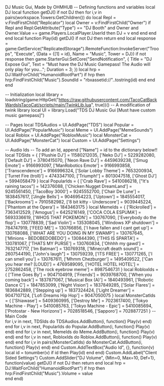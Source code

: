 
DJ Music Gui, Made by OHMHUB
-- Defining functions and variables
local DJ
local function getDJ()
    if not DJ then
        for i,v in pairs(workspace.Towers:GetChildren()) do
            local Repl = v:FindFirstChild("Replicator")
            local Owner = v:FindFirstChild("Owner")
            if Repl and Repl:GetAttribute("Type") == "DJ Booth" and Owner and Owner.Value == game.Players.LocalPlayer.UserId then
                DJ = v
            end
        end
    end
end
local function Play(id)
    getDJ()
    if not DJ then return end
    local response = game:GetService("ReplicatedStorage").RemoteFunction:InvokeServer("Troops", "Execute", {Data = {[1] = id}, Name = "Music", Tower = DJ})
    if not response then
        game.StarterGui:SetCore("SendNotification", {
            Title = "DJ Expose Gui",
            Text = "Must have the DJ Music Gamepass! The Audio will only play for you...";
            Duration = 3;
        })
        local hrp = DJ:WaitForChild("HumanoidRootPart")
        if hrp then
            hrp:FindFirstChild("Music").SoundId = "rbxassetid://"..tostring(id)
        end
    end
end

-- Initialization
local library = loadstring(game:HttpGet("https://raw.githubusercontent.com/TacoCatBackWardsIsTacoCat/scripts/main/TwinkLib.lua", true))() -- A modification of twink library
local UI = library.Load("TDS DJ Music Gui [Must have custom music gamepass]")

-- Pages
local TDSAudios = UI.AddPage("TDS")
local Popular = UI.AddPage("PopularMusic")
local Meme = UI.AddPage("MemeSounds")
local Roblox = UI.AddPage("RobloxMusic")
local MonsterCat = UI.AddPage("MonsterCat")
local Custom = UI.AddPage("Settings")

-- Audio Ids 
-- To add an Id, append ["Name"] = id to the dictionary below!!
local TDSIds = {
    ['Plushie DJ'] = 11580212035,
    ['Neko DJ'] = 5229282080,
    ['Default DJ'] = 3780415070,
    ['Neon Rave DJ'] = 4459639238,
    ['Smug Emote'] = 9166993097,
    ['ManRobotics Emote'] = 9166993858,
    ['Transcendence'] = 9166996324,
    ['Solar Lobby Theme'] = 7653200934,
    ['Turret Fire (troll)'] = 4743347100,
    ['Triumph!'] = 8013047518,
    ['Ghost DJ'] = 5994058479
}
local PopularIds = {
    ['Crab Rave'] = 5410086218,
    ["It's raining tacos"] = 142376088,
    ['Chicken Nugget DreamLand'] = 9245561450,
    ['TacoBoy 3000'] = 9245552700,
    ['Chair De Lune'] = 1838457617,
    ['Jingle Bells'] = 9046954223,
    ['Uptown'] = 1845554017,
    ['Backrooms'] = 7910582982,
    ['8 bit kitty - Underscore'] = 9039445224,
    ['Phantom at the Opera'] = 1843463175
}
local MemeIds = {
    ['Rickrolled'] = 7363412529,
    ['Amogus'] = 6425216149,
    ['COCA COLA ESPUMA'] = 5693336619,
    ['WHOS THAT POKEMON'] = 130767090,
    ['Everybody do the flop'] = 130778839,
    ['Sad Violin'] = 135308045,
    ['Windows XP shutdown'] = 784747919,
    ['FEED ME'] = 130766856,
    ['I have fallen and I cant get up'] = 130768088,
    ['WHAT ARE YOU DOING IN MY SWAMP'] = 130767645,
    ['Minions - BEDOBEDOBEDO'] = 130844390,
    ['THIS IS SPARTA'] = 130781067,
    ['THATS MY PURSE'] = 130760834,
    ['Ohhhh my gawd'] = 7632147717,
    ['Im Batman'] = 130769318,
    ['Minecraft death sound'] = 2607544190,
    ["John's laugh"] = 130759239,
    ['ITS FREE'] = 130771265,
    ['I can smell you'] = 130767611,
    ['Mhmm Chezburger'] = 1495409522,
    ['Can you hear me? [LOUD]'] = 4769589095,
    ['HOTEL HOTEL HOTEL'] = 2752862458,
    ['The rock eyebrow meme'] = 8987546731
}
local RobloxIds = {
    ['Time Goes By'] = 9047104919,
    ['Friends'] = 9039768700,
    ['When you coming back'] = 1837871067,
    ['Musical Box (A)'] = 1840493961,
    ['Robotic Dance C'] = 1847853099,
    ['Night Vision'] = 1837849285,
    ['Solar Flares'] = 1836842889,
    ['Stepping up'] = 1837324424,
    ['Light Dreamer'] = 9047107124,
    ['Lofi Dreams Hip Hop'] = 9047050075
}
local MonsterCatIds = {
    ['Shiawase'] = 5409360995,
    ['Destroy Me'] = 7023617400,
    ['Tokyo Machine - Play'] = 5410085763,
    ['Tokyo Machine - Epic'] = 5410085694,
    ['Protostar - New Horizons'] = 7028518546,
    ['Sapporo'] = 7028877251
}
-- Main Code   
for i,v in next, TDSIds do
    TDSAudios.AddButton(i, function()
        Play(v)
    end)
end
for i,v in next, PopularIds do
    Popular.AddButton(i, function()
        Play(v)
    end)
end
for i,v in next, MemeIds do
    Meme.AddButton(i, function()
        Play(v)
    end)
end
for i,v in next, RobloxIds do
    Roblox.AddButton(i, function()
        Play(v)
    end)
end
for i,v in pairs(MonsterCatIds) do
    MonsterCat.AddButton(i, function()
        Play(v)
    end)
end
Custom.AddTextBox("Audio Id", {}, function(v)
    local id = tonumber(v)
    if id then
        Play(id)
    end
end)
Custom.AddLabel("Client Sided Settings")
Custom.AddSlider("DJ Volume", {Min=0, Max=10, Def=1}, function(value)
    getDJ()
    if not DJ then return end
    local hrp = DJ:WaitForChild("HumanoidRootPart")
    if hrp then
        hrp:FindFirstChild("Music").Volume = value    
    end
end)
